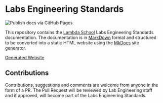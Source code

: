 # Labs Engineering Standards

![Publish docs via GitHub Pages](https://github.com/Lambda-School-Labs/labs-engineering-standards/workflows/Publish%20docs%20via%20GitHub%20Pages/badge.svg)

This repository contains the [Lambda School](https://lambdaschool.com/) Labs Engineering Standards documentation. The documentation is in [MarkDown](https://daringfireball.net/projects/markdown/) format and structured to be converted into a static HTML website using the [MkDocs](https://www.mkdocs.org/) site generator.

[Generated Website](https://lambda-school-labs.github.io/labs-engineering-standards/)

## Contributions

Contributions, suggestions and comments are welcome from anyone in the form of a PR. The Pull Request will be reviewed by Lab Engineering staff and if approved, will become part of the Labs Engineering Standards.
